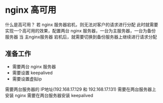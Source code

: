 # nginx 高可用

什么是高可用？
若 nginx 服务器宕机，则无法对客户的请求进行分配
此时就需要实现一个高可用的效果，配置两台 nginx 服务器，一台为主服务器，一台为备份服务器
当 主nginx服务器 宕机后，就需要切换到备份服务器上继续进行请求分配

## 准备工作

- 需要两台 nginx 服务器
- 需要设置 keepalived
- 需要设置虚拟ip

需要两台服务器的 IP地址(192.168.17.129 和 192.168.17.131)
需要在两台服务器上安装 nginx
需要在两台服务器安装 keepalived
